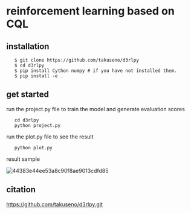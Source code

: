 # reinforcement learning based on CQL
## installation
```
   $ git clone https://github.com/takuseno/d3rlpy
   $ cd d3rlpy
   $ pip install Cython numpy # if you have not installed them.
   $ pip install -e .
```

## get started
run the project.py file to train the model and generate evaluation scores
```
   cd d3rlpy
   python project.py
```
run the plot.py file to see the result
```
   python plot.py
```
result sample 

![44383e44ee53a8c90f8ae9013cdfd85](https://user-images.githubusercontent.com/87921304/144772461-3c43b796-64d5-4797-be71-55a48e8e82ea.png)

## citation 
https://github.com/takuseno/d3rlpy.git

